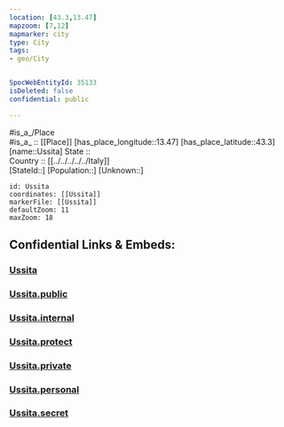 ```yaml
---
location: [43.3,13.47] 
mapzoom: [7,12] 
mapmarker: city 
type: City
tags:
- geo/City


SpocWebEntityId: 35133
isDeleted: false
confidential: public

---
```

#is_a_/Place  
#is_a_ :: [[Place]] 
[has_place_longitude::13.47] 
[has_place_latitude::43.3] 
[name::Ussita] 
State ::  
Country :: [[../../../../../Italy]]  
[StateId::] 
[Population::] 
[Unknown::] 


```leaflet
id: Ussita
coordinates: [[Ussita]] 
markerFile: [[Ussita]] 
defaultZoom: 11 
maxZoom: 18
```


## Confidential Links & Embeds: 

### [Ussita](/_Standards/Earth/Continent/Europe/Europe~South/Italy/regions~Italy/Marche/Macerata.Province/City/Ussita.md) 

### [Ussita.public](/_public/Earth/Continent/Europe/Europe~South/Italy/regions~Italy/Marche/Macerata.Province/City/Ussita.public.md) 

### [Ussita.internal](/_internal/Earth/Continent/Europe/Europe~South/Italy/regions~Italy/Marche/Macerata.Province/City/Ussita.internal.md) 

### [Ussita.protect](/_protect/Earth/Continent/Europe/Europe~South/Italy/regions~Italy/Marche/Macerata.Province/City/Ussita.protect.md) 

### [Ussita.private](/_private/Earth/Continent/Europe/Europe~South/Italy/regions~Italy/Marche/Macerata.Province/City/Ussita.private.md) 

### [Ussita.personal](/_personal/Earth/Continent/Europe/Europe~South/Italy/regions~Italy/Marche/Macerata.Province/City/Ussita.personal.md) 

### [Ussita.secret](/_secret/Earth/Continent/Europe/Europe~South/Italy/regions~Italy/Marche/Macerata.Province/City/Ussita.secret.md)

